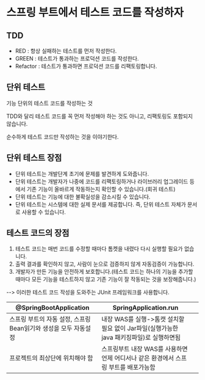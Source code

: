 # 스프링 부트에서 테스트 코드를 작성하자

## TDD

* RED : 항상 실패하는 테스트를 먼저 작성한다.
* GREEN : 테스트가 통과하는 프로덕션 코드를 작성한다.
* Refactor : 테스트가 통과하면 프로덕션 코드를 리팩토링합니다.



## 단위 테스트

기능 단위의 테스트 코드를 작성하는 것

TDD와 달리 테스트 코드를 꼭 먼저 작성해야 하는 것도 아니고, 리팩토링도 포함되지 않습니다.

순수하게 테스트 코드만 작성하는 것을 이야기한다.



## 단위 테스트 장점

* 단위 테스트는 개발단계 초기에 문제를 발견하게 도와줍니다.
* 단위 테스트는 개발자가 나중에 코드를 리팩토링하거나 라이브러리 업그레이드 등에서 기존 기능이 올바르게 작동하는지 확인할 수 있습니다.(회귀 테스트)
* 단위 테스트는 기능에 대한 불확실성을 감소시킬 수 있습니다.
* 단위 테스트는 시스템에 대한 실제 문서를 제공합니다. 즉, 단위 테스트 자체가 문서로 사용할 수 있습니다.



## 테스트 코드의 장점

1. 테스트 코드는 매번 코드를 수정할 때마다 톰켓을 내렸다 다시 실행할 필요가 없습니다.
2. 출력 결과를 확인하지 않고, 사람이 눈으로 검증하지 않게 자동검증이 가능합니다.
3. 개발자가 만든 기능을 안전하게 보호합니다.(테스트 코드는 하나의 기능을 추가할 때마다 모든 기능을 테스트하지 않고 기존 기능이 잘 작동되는 것을 보장해줍니다.)

\--> 이러한 테스트 코드 작성을 도와주는 JUnit 프레임워크를 사용합니다.



<table><thead><tr><th>@SpringBootApplication</th><th>SpringApplication.run</th><th data-hidden></th></tr></thead><tbody><tr><td>스프링 부트의 자동 설정, 스프링 Bean읽기와 생성을 모두 자동설정</td><td>내장 WAS를 실행->톰캣 설치할 필요 없이 Jar파일(실행가능한 java 패키징파일)로 실행하면됨</td><td></td></tr><tr><td>프로젝트의 최상단에 위치해야 함</td><td>스프링부트 내장 WAS를 사용하면 언제 어디서나 같은 환경에서 스프링 부트를 배포가능함</td><td></td></tr></tbody></table>
